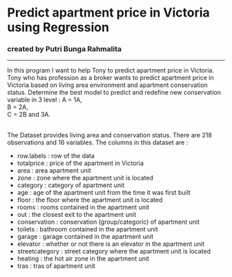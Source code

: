 # Predict apartment price in Victoria using Regression
### created by Putri Bunga Rahmalita
------------------------------------------------------------------
In this program I want to help Tony to predict apartment price in Victoria. Tony who has profession as a broker wants to predict apartment price in Victoria based on living area environment and apartment conservation status. Determine the best model to predict and redefine new conservation variable in 3 level : 
A = 1A,<br>
B = 2A, <br>
C = 2B and 3A. <br><br>

The Dataset provides living area and conservation status. There are 218 observations and 16 variables. The columns in this dataset are :
  - row.labels : row of the data
  - totalprice : price of the apartment in Victoria
  - area : area apartment unit 
  - zone : zone where the apartment unit is located
  - category : category of apartment unit 
  - age : age of the apartment unit from the time it was first built
  - floor : the floor where the apartment unit is located
  - rooms : rooms contained in the apartment unit
  - out : the closest exit to the apartment unit
  - conservation : conservation (group/categoric) of apartment unit
  - toilets : bathroom contained in the apartment unit
  - garage : garage contained in the apartment unit
  - elevator : whether or not there is an elevator in the apartment unit
  - streetcategory : street category where the apartment unit is located
  - heating : the hot air zone in the apartment unit
  - tras : tras of apartment unit

